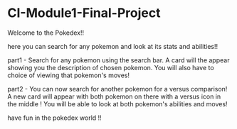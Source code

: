 # CI-Module1-Final-Project

Welcome to the Pokedex!!

here you can search for any pokemon and look at its stats and abilities!!

part1 - Search for any pokemon using the search bar.  A card will the appear showing you the description of chosen pokemon.
You will also have to choice of viewing that pokemon's moves!

part2 - You can now search for another pokemon for a versus comparison!  A new card will appear with both pokemon on there with a versus icon in the middle ! 
You will be able to look at both pokemon's abilities and moves!

have fun in the pokedex world !!
